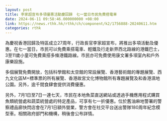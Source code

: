 ```yaml
---
layout: post
title: 李家超宣布多項優惠活動慶回歸　七一當日市民免費搭電車
date: 2024-06-11 09:58:46.000000000 +08:00
link: https://news.rthk.hk/rthk/ch/component/k2/1756888-20240611.htm
categories: rthk
---
```


為慶祝香港回歸及特區成立27周年，行政長官李家超宣布，將推出多項活動及優惠。在七一當日，市民可以免費乘搭電車、輕鐵及行走新界西北路線的港鐵巴士，3至11歲小童可免費乘搭多條港鐵路線。市民亦可免費使用康文署多項室內和戶外康樂設施。

多個展覽免費開放，包括科學館和太空館的常設展覽、香港藝術館的專題展覽、西九文化區M+標準票的所有展覽、香港故宮文化博物館所有專題展覽及和香港濕地公園。另外，逾千間食肆會提供消費優惠。

另外，7月1日至7日一連七天，市民在本地魚菜直送網站或透過手機應用程式購買魚類統營處和蔬菜統營處的特定產品，可享有七一折優惠。位於舊油麻地警署的警察禮品廊快閃店會在7月1日額外營業，警方會在社交平台送出警隊180周年紀念模型車。相關政府部門和機構，稍後會公布詳情。
